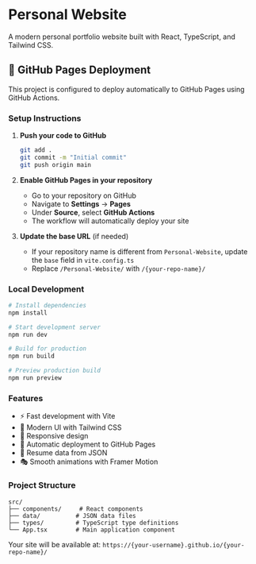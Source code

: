 # Personal Website

A modern personal portfolio website built with React, TypeScript, and Tailwind CSS.

## 🚀 GitHub Pages Deployment

This project is configured to deploy automatically to GitHub Pages using GitHub Actions.

### Setup Instructions

1. **Push your code to GitHub**
   ```bash
   git add .
   git commit -m "Initial commit"
   git push origin main
   ```

2. **Enable GitHub Pages in your repository**
   - Go to your repository on GitHub
   - Navigate to **Settings** → **Pages**
   - Under **Source**, select **GitHub Actions**
   - The workflow will automatically deploy your site

3. **Update the base URL** (if needed)
   - If your repository name is different from `Personal-Website`, update the `base` field in `vite.config.ts`
   - Replace `/Personal-Website/` with `/{your-repo-name}/`

### Local Development

```bash
# Install dependencies
npm install

# Start development server
npm run dev

# Build for production
npm run build

# Preview production build
npm run preview
```

### Features

- ⚡ Fast development with Vite
- 🎨 Modern UI with Tailwind CSS
- 📱 Responsive design
- 🚀 Automatic deployment to GitHub Pages
- 📄 Resume data from JSON
- 🎭 Smooth animations with Framer Motion

### Project Structure

```
src/
├── components/     # React components
├── data/          # JSON data files
├── types/         # TypeScript type definitions
└── App.tsx        # Main application component
```

Your site will be available at: `https://{your-username}.github.io/{your-repo-name}/`
